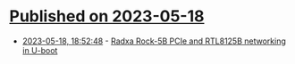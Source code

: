 # [Published on 2023-05-18](index.md)

* [2023-05-18, 18:52:48](https://lobste.rs/s/u5qpsz/radxa_rock_5b_pcie_rtl8125b_networking_u) - [Radxa Rock-5B PCIe and RTL8125B networking in U-boot](https://www.collabora.com/news-and-blog/blog/2023/05/18/radxa-rock-5b-pcie-rtl8125b-networking-uboot/)
